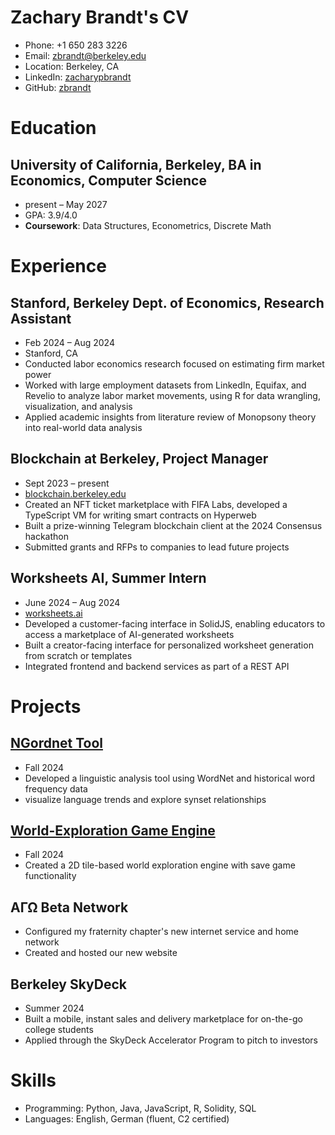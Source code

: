 # Zachary Brandt's CV

- Phone: +1 650 283 3226
- Email: [zbrandt@berkeley.edu](mailto:zbrandt@berkeley.edu)
- Location: Berkeley, CA
- LinkedIn: [zacharypbrandt](https://linkedin.com/in/zacharypbrandt)
- GitHub: [zbrandt](https://github.com/zbrandt)


# Education

## University of California, Berkeley, BA in Economics, Computer Science

- present – May 2027
- GPA: 3.9/4.0
- **Coursework**: Data Structures, Econometrics, Discrete Math

# Experience

## Stanford, Berkeley Dept. of Economics, Research Assistant

- Feb 2024 – Aug 2024
- Stanford, CA
- Conducted labor economics research focused on estimating firm market power
- Worked with large employment datasets from LinkedIn, Equifax, and Revelio to analyze labor market movements, using R for data wrangling, visualization, and analysis
- Applied academic insights from literature review of Monopsony theory into real-world data analysis

## Blockchain at Berkeley, Project Manager

- Sept 2023 – present
- [blockchain.berkeley.edu](https://berkeley.blockchain.edu)
- Created an NFT ticket marketplace with FIFA Labs, developed a TypeScript VM for writing smart contracts on Hyperweb
- Built a prize-winning Telegram blockchain client at the 2024 Consensus hackathon
- Submitted grants and RFPs to companies to lead future projects

## Worksheets AI, Summer Intern

- June 2024 – Aug 2024
- [worksheets.ai](https://www.worksheets.ai/)
- Developed a customer-facing interface in SolidJS, enabling educators to access a marketplace of AI-generated worksheets
- Built a creator-facing interface for personalized worksheet generation from scratch or templates
- Integrated frontend and backend services as part of a REST API

# Projects

## [NGordnet Tool](https://example.com)

- Fall 2024
- Developed a linguistic analysis tool using WordNet and historical word frequency data
- visualize language trends and explore synset relationships

## [World-Exploration Game Engine](https://example.com)

- Fall 2024
- Created a 2D tile-based world exploration engine with save game functionality

## AΓΩ Beta Network

- Configured my fraternity chapter's new internet service and home network
- Created and hosted our new website

## Berkeley SkyDeck

- Summer 2024
- Built a mobile, instant sales and delivery marketplace for on-the-go college students
- Applied through the SkyDeck Accelerator Program to pitch to investors

# Skills

- Programming: Python, Java, JavaScript, R, Solidity, SQL
- Languages: English, German (fluent, C2 certified)

